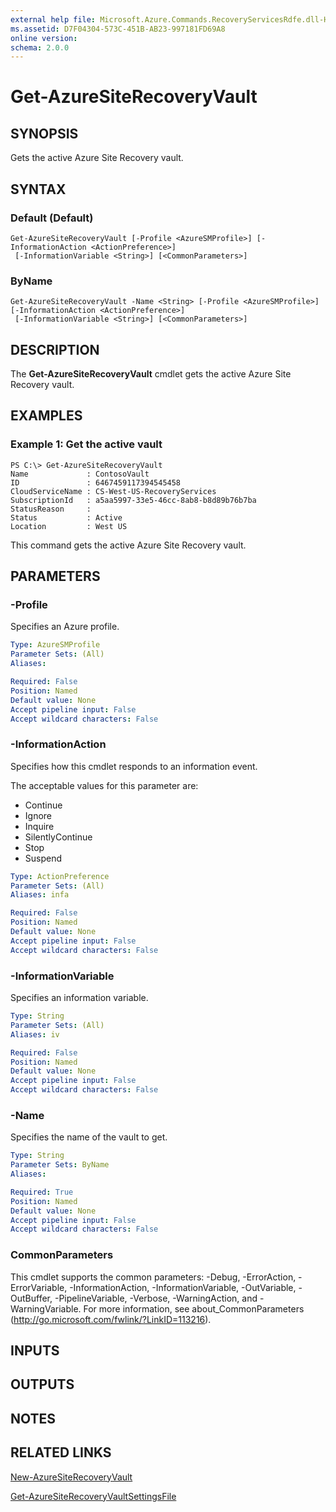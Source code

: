 ```yaml
---
external help file: Microsoft.Azure.Commands.RecoveryServicesRdfe.dll-Help.xml
ms.assetid: D7F04304-573C-451B-AB23-997181FD69A8
online version: 
schema: 2.0.0
---
```


# Get-AzureSiteRecoveryVault

## SYNOPSIS
Gets the active Azure Site Recovery vault.

## SYNTAX

### Default (Default)
```
Get-AzureSiteRecoveryVault [-Profile <AzureSMProfile>] [-InformationAction <ActionPreference>]
 [-InformationVariable <String>] [<CommonParameters>]
```

### ByName
```
Get-AzureSiteRecoveryVault -Name <String> [-Profile <AzureSMProfile>] [-InformationAction <ActionPreference>]
 [-InformationVariable <String>] [<CommonParameters>]
```

## DESCRIPTION
The **Get-AzureSiteRecoveryVault** cmdlet gets the active Azure Site Recovery vault.

## EXAMPLES

### Example 1: Get the active vault
```
PS C:\> Get-AzureSiteRecoveryVault
Name             : ContosoVault
ID               : 6467459117394545458
CloudServiceName : CS-West-US-RecoveryServices
SubscriptionId   : a5aa5997-33e5-46cc-8ab8-b8d89b76b7ba
StatusReason     : 
Status           : Active
Location         : West US
```

This command gets the active Azure Site Recovery vault.

## PARAMETERS

### -Profile
Specifies an Azure profile.

```yaml
Type: AzureSMProfile
Parameter Sets: (All)
Aliases: 

Required: False
Position: Named
Default value: None
Accept pipeline input: False
Accept wildcard characters: False
```

### -InformationAction
Specifies how this cmdlet responds to an information event.

The acceptable values for this parameter are:

- Continue
- Ignore
- Inquire
- SilentlyContinue
- Stop
- Suspend

```yaml
Type: ActionPreference
Parameter Sets: (All)
Aliases: infa

Required: False
Position: Named
Default value: None
Accept pipeline input: False
Accept wildcard characters: False
```

### -InformationVariable
Specifies an information variable.

```yaml
Type: String
Parameter Sets: (All)
Aliases: iv

Required: False
Position: Named
Default value: None
Accept pipeline input: False
Accept wildcard characters: False
```

### -Name
Specifies the name of the vault to get.

```yaml
Type: String
Parameter Sets: ByName
Aliases: 

Required: True
Position: Named
Default value: None
Accept pipeline input: False
Accept wildcard characters: False
```

### CommonParameters
This cmdlet supports the common parameters: -Debug, -ErrorAction, -ErrorVariable, -InformationAction, -InformationVariable, -OutVariable, -OutBuffer, -PipelineVariable, -Verbose, -WarningAction, and -WarningVariable. For more information, see about_CommonParameters (http://go.microsoft.com/fwlink/?LinkID=113216).

## INPUTS

## OUTPUTS

## NOTES

## RELATED LINKS

[New-AzureSiteRecoveryVault](./New-AzureSiteRecoveryVault.md)

[Get-AzureSiteRecoveryVaultSettingsFile](./Get-AzureSiteRecoveryVaultSettingsFile.md)


